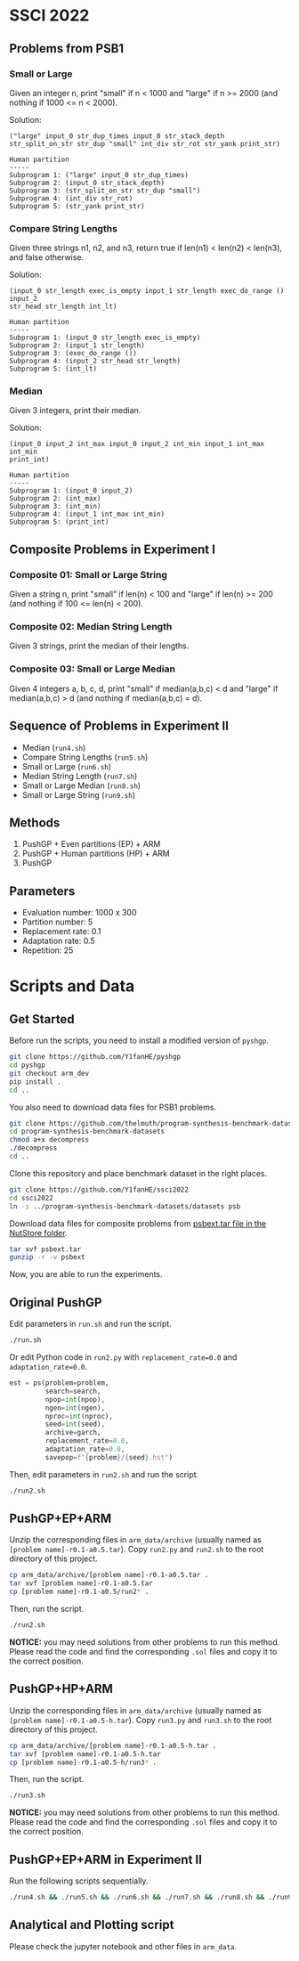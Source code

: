 # SSCI 2022

## Problems from PSB1

### Small or Large

Given an integer n, print "small" if n < 1000 and "large" if n >= 2000 (and
nothing if 1000 <= n < 2000).

Solution:

```
("large" input_0 str_dup_times input_0 str_stack_depth str_split_on_str str_dup "small" int_div str_rot str_yank print_str)

Human partition
-----
Subprogram 1: ("large" input_0 str_dup_times)
Subprogram 2: (input_0 str_stack_depth)
Subprogram 3: (str_split_on_str str_dup "small")
Subprogram 4: (int_div str_rot)
Subprogram 5: (str_yank print_str)
```

### Compare String Lengths

Given three strings n1, n2, and n3, return true if len(n1) < len(n2) < len(n3),
and false otherwise.

Solution:

```
(input_0 str_length exec_is_empty input_1 str_length exec_do_range () input_2
str_head str_length int_lt)

Human partition
-----
Subprogram 1: (input_0 str_length exec_is_empty)
Subprogram 2: (input_1 str_length)
Subprogram 3: (exec_do_range ())
Subprogram 4: (input_2 str_head str_length)
Subprogram 5: (int_lt)
```

### Median

Given 3 integers, print their median.

Solution:

```
(input_0 input_2 int_max input_0 input_2 int_min input_1 int_max int_min
print_int)

Human partition
-----
Subprogram 1: (input_0 input_2)
Subprogram 2: (int_max)
Subprogram 3: (int_min)
Subprogram 4: (input_1 int_max int_min)
Subprogram 5: (print_int)
```

## Composite Problems in Experiment I

### Composite 01: Small or Large String

Given a string n, print "small" if len(n) < 100 and "large" if len(n) >= 200
(and nothing if 100 <= len(n) < 200).

### Composite 02: Median String Length

Given 3 strings, print the median of their lengths.

### Composite 03: Small or Large Median

Given 4 integers a, b, c, d, print "small" if median(a,b,c) < d and "large" if
median(a,b,c) > d (and nothing if median(a,b,c) = d).

## Sequence of Problems in Experiment II

- Median (`run4.sh`)
- Compare String Lengths (`run5.sh`)
- Small or Large (`run6.sh`)
- Median String Length (`run7.sh`)
- Small or Large Median (`run8.sh`)
- Small or Large String (`run9.sh`)

## Methods

1. PushGP + Even partitions (EP) + ARM
2. PushGP + Human partitions (HP) + ARM
3. PushGP

## Parameters

- Evaluation number: 1000 x 300
- Partition number: 5
- Replacement rate: 0.1
- Adaptation rate: 0.5
- Repetition: 25

# Scripts and Data

## Get Started

Before run the scripts, you need to install a modified version of `pyshgp`.

```sh
git clone https://github.com/Y1fanHE/pyshgp
cd pyshgp
git checkout arm_dev
pip install .
cd ..
```

You also need to download data files for PSB1 problems.

```sh
git clone https://github.com/thelmuth/program-synthesis-benchmark-datasets.git
cd program-synthesis-benchmark-datasets
chmod a+x decompress
./decompress
cd ..
```

Clone this repository and place benchmark dataset in the right places.

```sh
git clone https://github.com/Y1fanHE/ssci2022
cd ssci2022
ln -s ../program-synthesis-benchmark-datasets/datasets psb
```

Download data files for composite problems from [psbext.tar file in the NutStore folder](https://www.jianguoyun.com/p/DcQPg7EQ98vQChjAk-sEIAA).

```sh
tar xvf psbext.tar
gunzip -r -v psbext
```

Now, you are able to run the experiments.

## Original PushGP

Edit parameters in `run.sh` and run the script.

```sh
./run.sh
```

Or edit Python code in `run2.py` with `replacement_rate=0.0` and `adaptation_rate=0.0`.

```python
est = ps(problem=problem,
         search=search,
         npop=int(npop),
         ngen=int(ngen),
         nproc=int(nproc),
         seed=int(seed),
         archive=garch,
         replacement_rate=0.0,
         adaptation_rate=0.0,
         savepop=f"{problem}/{seed}.hst")
```

Then, edit parameters in `run2.sh` and run the script.

```sh
./run2.sh
```

## PushGP+EP+ARM

Unzip the corresponding files in `arm_data/archive` (usually named as `[problem name]-r0.1-a0.5.tar`). Copy `run2.py` and `run2.sh` to the root directory of this project.

```sh
cp arm_data/archive/[problem name]-r0.1-a0.5.tar .
tar xvf [problem name]-r0.1-a0.5.tar
cp [problem name]-r0.1-a0.5/run2* .
```

Then, run the script.

```sh
./run2.sh
```

**NOTICE:** you may need solutions from other problems to run this method. Please read the code and find the corresponding `.sol` files and copy it to the correct position.

## PushGP+HP+ARM

Unzip the corresponding files in `arm_data/archive` (usually named as `[problem name]-r0.1-a0.5-h.tar`). Copy `run3.py` and `run3.sh` to the root directory of this project.

```sh
cp arm_data/archive/[problem name]-r0.1-a0.5-h.tar .
tar xvf [problem name]-r0.1-a0.5-h.tar
cp [problem name]-r0.1-a0.5-h/run3* .
```

Then, run the script.

```sh
./run3.sh
```

**NOTICE:** you may need solutions from other problems to run this method. Please read the code and find the corresponding `.sol` files and copy it to the correct position.

## PushGP+EP+ARM in Experiment II

Run the following scripts sequentially.

```sh
./run4.sh && ./run5.sh && ./run6.sh && ./run7.sh && ./run8.sh && ./run9.sh
```

## Analytical and Plotting script

Please check the jupyter notebook and other files in `arm_data`.
